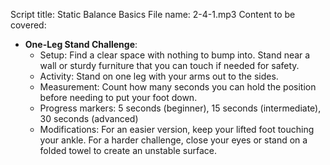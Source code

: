 Script title: Static Balance Basics
File name: 2-4-1.mp3
Content to be covered:
- **One-Leg Stand Challenge**: 
  - Setup: Find a clear space with nothing to bump into. Stand near a wall or sturdy furniture that you can touch if needed for safety.
  - Activity: Stand on one leg with your arms out to the sides. 
  - Measurement: Count how many seconds you can hold the position before needing to put your foot down.
  - Progress markers: 5 seconds (beginner), 15 seconds (intermediate), 30 seconds (advanced)
  - Modifications: For an easier version, keep your lifted foot touching your ankle. For a harder challenge, close your eyes or stand on a folded towel to create an unstable surface.